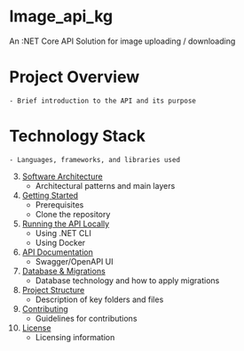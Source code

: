 # Image_api_kg
An :NET Core API Solution for image uploading / downloading

# Project Overview
    - Brief introduction to the API and its purpose
# Technology Stack
    - Languages, frameworks, and libraries used
3. [Software Architecture](#software-architecture)
    - Architectural patterns and main layers
4. [Getting Started](#getting-started)
    - Prerequisites
    - Clone the repository
5. [Running the API Locally](#running-the-api-locally)
    - Using .NET CLI
    - Using Docker
6. [API Documentation](#api-documentation)
    - Swagger/OpenAPI UI
7. [Database & Migrations](#database--migrations)
    - Database technology and how to apply migrations
8. [Project Structure](#project-structure)
    - Description of key folders and files
9. [Contributing](#contributing)
    - Guidelines for contributions
10. [License](#license)
    - Licensing information

